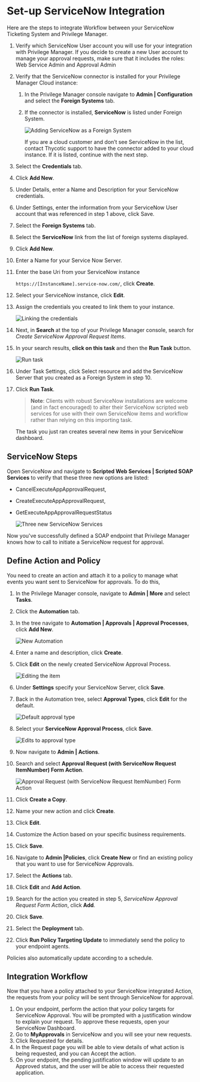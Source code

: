 [title]: # (Set-up ServiceNow Integration)
[tags]: # (integration)
[priority]: # (9102)
# Set-up ServiceNow Integration

Here are the steps to integrate Workflow between your ServiceNow Ticketing System and Privilege Manager.

1. Verify which ServiceNow User account you will use for your integration with Privilege Manager. If you decide to create a new User account to manage your approval requests, make sure that it includes the roles: Web Service Admin and Approval Admin
1. Verify that the ServiceNow connector is installed for your Privilege Manager Cloud instance:
   1. In the Privilege Manager console navigate to __Admin | Configuration__ and select the __Foreign Systems__ tab.
   1. If the connector is installed, __ServiceNow__ is listed under Foreign System.

      ![Adding ServiceNow as a Foreign System](images/servicenow/fs_servicenow.png)

      If you are a cloud customer and don’t see ServiceNow in the list, contact Thycotic support to have the connector added to your cloud instance. If it is listed, continue with the next step.
1. Select the __Credentials__ tab.
1. Click __Add New__.
1. Under Details, enter a Name and Description for your ServiceNow credentials.
1. Under Settings, enter the information from your ServiceNow User account that was referenced in step 1 above, click Save.
1. Select the __Foreign Systems__ tab.
1. Select the __ServiceNow__ link from the list of foreign systems displayed.
1. Click __Add New__.
1. Enter a Name for your Service Now Server.
1. Enter the base Uri from your ServiceNow instance

   `https://[InstanceName].service-now.com/`, click __Create__.
1. Select your ServiceNow instance, click __Edit__.
1. Assign the credentials you created to link them to your instance. 

   ![Linking the credentials](images/servicenow/fs_link_credentials.png)
1. Next, in __Search__ at the top of your Privilege Manager console, search for _Create ServiceNow Approval Request Items_.
1. In your search results, __click on this task__ and then the __Run Task__ button. 

   ![Run task](images/servicenow/task_appr_request_item.png)
1. Under Task Settings, click Select resource and add the ServiceNow Server that you created as a Foreign System in step 10.
1. Click __Run Task__.

   >**Note**:
   >Clients with robust ServiceNow installations are welcome (and in fact encouraged) to alter their ServiceNow scripted web services for use with their own ServiceNow items and workflow rather than relying on this importing task.
 
   The task you just ran creates several new items in your ServiceNow dashboard.

## ServiceNow Steps

Open ServiceNow and navigate to __Scripted Web Services | Scripted SOAP Services__ to verify that these three new options are listed:

* CancelExecuteAppApprovalRequest,
* CreateExecuteAppApprovalRequest,
* GetExecuteAppApprovalRequestStatus  

  ![Three new ServiceNow Services](images/servicenow/sn_3new.png)

Now you've successfully defined a SOAP endpoint that Privilege Manager knows how to call to initiate a ServiceNow request for approval.

## Define Action and Policy

You need to create an action and attach it to a policy to manage what events you want sent to ServiceNow for approvals. To do this,

1. In the Privilege Manager console, navigate to __Admin | More__ and select __Tasks__.
1. Click the __Automation__ tab.
1. In the tree navigate to __Automation | Approvals | Approval Processes__, click __Add New__.

   ![New Automation](images/servicenow/action_new.png)
1. Enter a name and description, click __Create__.
1. Click __Edit__ on the newly created ServiceNow Approval Process.

   ![Editing the item](images/servicenow/action_addserver.png)
1. Under __Settings__ specify your ServiceNow Server, click __Save__.
1. Back in the Automation tree, select __Approval Types__, click __Edit__ for the default.

   ![Default approval type](images/servicenow/action_type.png)
1. Select your __ServiceNow Approval Process__, click __Save__.

   ![Edits to approval type](images/servicenow/action_type2.png)
1. Now navigate to __Admin | Actions__.
1. Search and select __Approval Request (with ServiceNow Request ItemNumber) Form Action__. 

   ![Approval Request (with ServiceNow Request ItemNumber) Form Action](images/new_req_from_action.png)
1. Click __Create a Copy__.
1. Name your new action and click __Create__.
1. Click __Edit__.
1. Customize the Action based on your specific business requirements.
1. Click __Save__.
1. Navigate to __Admin |Policies__, click __Create New__ or find an existing policy that you want to use for ServiceNow Approvals. 
1. Select the __Actions__ tab.
1. Click __Edit__ and __Add Action__.
1. Search for the action you created in step 5, _ServiceNow Approval Request Form Action_, click __Add__.
1. Click __Save__.
1. Select the __Deployment__ tab.
1. Click __Run Policy Targeting Update__ to immediately send the policy to your endpoint agents.

Policies also automatically update according to a schedule.

## Integration Workflow

Now that you have a policy attached to your ServiceNow integrated Action, the requests from your policy will be sent through ServiceNow for approval.

1. On your endpoint, perform the action that your policy targets for ServiceNow Approval. You will be prompted with a justification window to explain your request. To approve these requests, open your ServiceNow Dashboard.
1. Go to __MyApprovals__ in ServiceNow and you will see your new requests.
1. Click Requested for details.
1. In the Request page you will be able to view details of what action is being requested, and you can Accept the action.
1. On your endpoint, the pending justification window will update to an Approved status, and the user will be able to access their requested application.

